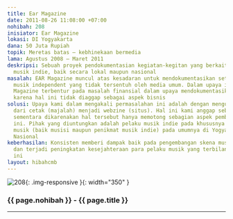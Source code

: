 ```yaml
---
title: Ear Magazine
date: 2011-08-26 11:08:00 +07:00
nohibah: 208
inisiator: Ear Magazine
lokasi: DI Yogyakarta
dana: 50 Juta Rupiah
topik: Meretas batas – kebhinekaan bermedia
lama: Agustus 2008 – Maret 2011
deskripsi: Sebuah proyek pendokumentasian kegiatan-kegitan yang berkaitan dengan perkembangan
  musik indie, baik secara lokal maupun nasional
masalah: EAR Magazine muncul atas kesadaran untuk mendokumentasikan setiap pergerakan
  musik independent yang tidak tersentuh oleh media umum. Dalam upaya itu, tim Ear
  Magazine terbentur pada masalah finansial dalam upaya mendokumentasikan hal tersebut
  karena hal ini tidak diaggap sebagai aspek bisnis
solusi: Upaya kami dalam mengakali permasalahan ini adalah dengan mengubah bentuk
  dari cetak (majalah) menjadi webzine (situs). Hal ini kami anggap sebagai penyelesaian
  sementara dikarenakan hal tersebut hanya memotong sebagian aspek pembiayaan pendokumentasian
  ini. Pihak yang diuntungkan adalah pelaku musik indie pada khususnya dan pelaku
  musik (baik musisi maupun penikmat musik indie) pada umumnya di Yogyakarta maupun
  Nasional
keberhasilan: Konsisten memberi dampak baik pada pengembangan skena musik indie tersebut
  dan terjadi peningkatan kesejahteraan para pelaku musik yang terbilang “tidak komersil”
  ini
layout: hibahcmb
---
```


![208](/static/img/hibahcmb/208.png){: .img-responsive }{: width="350" }

### {{ page.nohibah }} - {{ page.title }}

---
